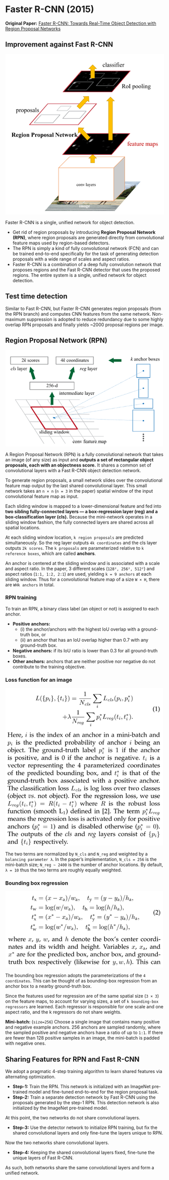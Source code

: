 # Faster R-CNN (2015)

**Original Paper:** [Faster R-CNN: Towards Real-Time Object Detection with Region Proposal Networks](https://arxiv.org/abs/1506.01497)

## Improvement against Fast R-CNN

![](../images/faster_r-cnn.png)

Faster R-CNN is a single, unified network for object detection.

- Get rid of region proposals by introducing **Region Proposal Network (RPN)**, where region proposals are generated directly from convolutional feature maps used by region-based detectors.
- The RPN is simply a kind of fully convolutional network (FCN) and can be trained end-to-end specifically for the task of generating detection proposals with a wide range of scales and aspect ratios.
- Faster R-CNN is a combination of a deep fully convolution network that proposes regions and the Fast R-CNN detector that uses the proposed regions. The entire system is a single, unified network for object detection.

## Test time detection

Similar to Fast R-CNN, but Faster R-CNN generates region proposals (from the RPN branch) and computes CNN features from the same network. Non-maximum suppression is adopted to reduce redundancy due to some highly overlap RPN proposals and finally yields ~2000 proposal regions per image.

## Region Proposal Network (RPN)

![](../images/rpn.png)

A Region Proposal Network (RPN) is a fully convolutional network that takes an image (of any size) as input and **outputs a set of rectangular object proposals, each with an objectness score.** It shares a common set of convolutional layers with a Fast R-CNN object detection network.

To generate region proposals, a small network slides over the convolutional feature map output by the last shared convolutional layer. This small network takes an `n × n` (`n = 3` in the paper) spatial window of the input convolutional feature map as input. 

Each sliding window is mapped to a lower-dimensional feature and fed into **two sibling fully-connected layers — a box-regression layer (reg) and a box-classification layer (cls).** Because the mini-network operates in a sliding window fashion, the fully connected layers are shared across all spatial locations.

At each sliding window location, `k region proposals` are predicted simultaneously. So the reg layer outputs `4k coordinates` and the cls layer outputs `2k scores`. The `k proposals` are parameterized relative to `k reference boxes`, which are called **anchors**. 

An anchor is centered at the sliding window and is associated with a scale and aspect ratio. In the paper, 3 different scales (`128², 256², 512²`) and aspect ratios (`1:1, 1:2, 2:1`) are used, yielding `k = 9 anchors` at each sliding window. Thus for a convolutional feature map of a size `W × H`, there are `WHk anchors` in total.

### RPN training

To train an RPN, a binary class label (an object or not) is assigned to each anchor.

- **Positive anchors:** 
  - (i) the anchor/anchors with the highest IoU overlap with a ground-truth box, or 
  - (ii) an anchor that has an IoU overlap higher than 0.7 with any ground-truth box.
- **Negative anchors:** if its IoU ratio is lower than 0.3 for all ground-truth boxes.
- **Other anchors:** anchors that are neither positive nor negative do not contribute to the training objective.

### Loss function for an image

![](../images/rpn_loss.png)

The two terms are normalized by `N_cls` and `N_reg` and weighted by a `balancing parameter λ`. In the paper’s implementation, `N_cls = 256` is the mini-batch size; `N_reg ~ 2400` is the number of anchor locations. By default, `λ = 10` thus the two terms are roughly equally weighted.

### Bounding box regression

![](../images/rpn_box_regress.png)

The bounding box regression adopts the parameterizations of the `4 coordinates`. This can be thought of as bounding-box regression from an anchor box to a nearby ground-truth box.

Since the features used for regression are of the same spatial size (`3 × 3`) on the feature maps, to account for varying sizes, a set of `k bounding-box regressors` are learned. Each regressor is responsible for one scale and one aspect ratio, and the k regressors do not share weights.

**Mini-batch:** (`size=256`) Choose a single image that contains many positive and negative example anchors. 256 anchors are sampled randomly, where the sampled positive and negative anchors have a ratio of up to `1:1`. If there are fewer than 128 positive samples in an image, the mini-batch is padded with negative ones.

## Sharing Features for RPN and Fast R-CNN

We adopt a pragmatic 4-step training algorithm to learn shared features via alternating optimization.

- **Step-1:** Train the RPN. This network is initialized with an ImageNet pre-trained model and fine-tuned end-to-end for the region proposal task.
- **Step-2:** Train a separate detection network by Fast R-CNN using the proposals generated by the step-1 RPN. This detection network is also initialized by the ImageNet pre-trained model.

At this point, the two networks do not share convolutional layers.

- **Step-3:** Use the detector network to initialize RPN training, but fix the shared convolutional layers and only fine-tune the layers unique to RPN.

Now the two networks share convolutional layers.

- **Step-4:** Keeping the shared convolutional layers fixed, fine-tune the unique layers of Fast R-CNN.

As such, both networks share the same convolutional layers and form a unified network.


